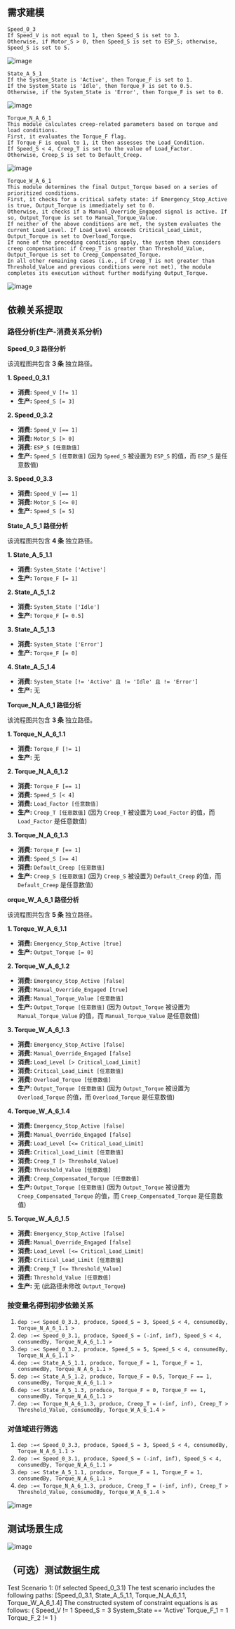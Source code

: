 ## 需求建模

```
Speed_0_3
If Speed_V is not equal to 1, then Speed_S is set to 3.
Otherwise, if Motor_S > 0, then Speed_S is set to ESP_S; otherwise, Speed_S is set to 5.
```

![image](https://github.com/Darius-XT/RE2025-TestCaseGeneration-Automotive/blob/main/github_img/image-20250615164400246.png)


```
State_A_5_1
If the System_State is 'Active', then Torque_F is set to 1.
If the System_State is 'Idle', then Torque_F is set to 0.5.
Otherwise, if the System_State is 'Error', then Torque_F is set to 0.
```

![image](https://github.com/Darius-XT/RE2025-TestCaseGeneration-Automotive/blob/main/github_img/image-20250615155040710.png)

```
Torque_N_A_6_1
This module calculates creep-related parameters based on torque and load conditions.
First, it evaluates the Torque_F flag.
If Torque_F is equal to 1, it then assesses the Load_Condition.
If Speed_S < 4, Creep_T is set to the value of Load_Factor.
Otherwise, Creep_S is set to Default_Creep.
```

![image](https://github.com/Darius-XT/RE2025-TestCaseGeneration-Automotive/blob/main/github_img/image-20250615164623464.png)


```
Torque_W_A_6_1
This module determines the final Output_Torque based on a series of prioritized conditions.
First, it checks for a critical safety state: if Emergency_Stop_Active is true, Output_Torque is immediately set to 0.
Otherwise, it checks if a Manual_Override_Engaged signal is active. If so, Output_Torque is set to Manual_Torque_Value.
If neither of the above conditions are met, the system evaluates the current Load_Level. If Load_Level exceeds Critical_Load_Limit, Output_Torque is set to Overload_Torque.
If none of the preceding conditions apply, the system then considers creep compensation: if Creep_T is greater than Threshold_Value, Output_Torque is set to Creep_Compensated_Torque.
In all other remaining cases (i.e., if Creep_T is not greater than Threshold_Value and previous conditions were not met), the module completes its execution without further modifying Output_Torque.
```

![image](https://github.com/Darius-XT/RE2025-TestCaseGeneration-Automotive/blob/main/github_img/image-20250615155719018.png)


## 依赖关系提取

### 路径分析(生产-消费关系分析)

**Speed_0_3 路径分析**

该流程图共包含 **3 条** 独立路径。

**1. Speed_0_3.1**

- **消费:** `Speed_V [!= 1]`
- **生产:** `Speed_S [= 3]`

**2. Speed_0_3.2**

- **消费:** `Speed_V [== 1]`
- **消费:** `Motor_S [> 0]`
- **消费:** `ESP_S [任意数值]`
- **生产:** `Speed_S [任意数值]` (因为 `Speed_S` 被设置为 `ESP_S` 的值，而 `ESP_S` 是任意数值)

**3. Speed_0_3.3**

- **消费:** `Speed_V [== 1]`
- **消费:** `Motor_S [<= 0]`
- **生产:** `Speed_S [= 5]`



**State_A_5_1 路径分析**

该流程图共包含 **4 条** 独立路径。

**1. State_A_5_1.1**

- **消费:** `System_State ['Active']`
- **生产:** `Torque_F [= 1]`

**2. State_A_5_1.2**

- **消费:** `System_State ['Idle']`
- **生产:** `Torque_F [= 0.5]`

**3. State_A_5_1.3**

- **消费:** `System_State ['Error']`
- **生产:** `Torque_F [= 0]`

**4. State_A_5_1.4**

- **消费:** `System_State [!= 'Active' 且 != 'Idle' 且 != 'Error']`
- **生产:** 无



**Torque_N_A_6_1 路径分析**

该流程图共包含 **3 条** 独立路径。

**1. Torque_N_A_6_1.1**

- **消费:** `Torque_F [!= 1]`
- **生产:** 无

**2. Torque_N_A_6_1.2**

- **消费:** `Torque_F [== 1]`
- **消费:** `Speed_S [< 4]`
- **消费:** `Load_Factor [任意数值]`
- **生产:** `Creep_T [任意数值]` (因为 `Creep_T` 被设置为 `Load_Factor` 的值，而 `Load_Factor` 是任意数值)

**3. Torque_N_A_6_1.3**

- **消费:** `Torque_F [== 1]`
- **消费:** `Speed_S [>= 4]`
- **消费:** `Default_Creep [任意数值]`
- **生产:** `Creep_S [任意数值]` (因为 `Creep_S` 被设置为 `Default_Creep` 的值，而 `Default_Creep` 是任意数值)



**orque_W_A_6_1 路径分析**

该流程图共包含 **5 条** 独立路径。

**1. Torque_W_A_6_1.1**

- **消费:** `Emergency_Stop_Active [true]`
- **生产:** `Output_Torque [= 0]`

**2. Torque_W_A_6_1.2**

- **消费:** `Emergency_Stop_Active [false]`
- **消费:** `Manual_Override_Engaged [true]`
- **消费:** `Manual_Torque_Value [任意数值]`
- **生产:** `Output_Torque [任意数值]` (因为 `Output_Torque` 被设置为 `Manual_Torque_Value` 的值，而 `Manual_Torque_Value` 是任意数值)

**3. Torque_W_A_6_1.3**

- **消费:** `Emergency_Stop_Active [false]`
- **消费:** `Manual_Override_Engaged [false]`
- **消费:** `Load_Level [> Critical_Load_Limit]`
- **消费:** `Critical_Load_Limit [任意数值]`
- **消费:** `Overload_Torque [任意数值]`
- **生产:** `Output_Torque [任意数值]` (因为 `Output_Torque` 被设置为 `Overload_Torque` 的值，而 `Overload_Torque` 是任意数值)

**4. Torque_W_A_6_1.4**

- **消费:** `Emergency_Stop_Active [false]`
- **消费:** `Manual_Override_Engaged [false]`
- **消费:** `Load_Level [<= Critical_Load_Limit]`
- **消费:** `Critical_Load_Limit [任意数值]`
- **消费:** `Creep_T [> Threshold_Value]`
- **消费:** `Threshold_Value [任意数值]`
- **消费:** `Creep_Compensated_Torque [任意数值]`
- **生产:** `Output_Torque [任意数值]` (因为 `Output_Torque` 被设置为 `Creep_Compensated_Torque` 的值，而 `Creep_Compensated_Torque` 是任意数值)

**5. Torque_W_A_6_1.5**

- **消费:** `Emergency_Stop_Active [false]`
- **消费:** `Manual_Override_Engaged [false]`
- **消费:** `Load_Level [<= Critical_Load_Limit]`
- **消费:** `Critical_Load_Limit [任意数值]`
- **消费:** `Creep_T [<= Threshold_Value]`
- **消费:** `Threshold_Value [任意数值]`
- **生产:** 无 (此路径未修改 `Output_Torque`)

### 按变量名得到初步依赖关系

1. `dep :=< Speed_0_3.3, produce, Speed_S = 3, Speed_S < 4, consumedBy, Torque_N_A_6_1.1 >`
2. `dep :=< Speed_0_3.1, produce, Speed_S = (-inf, inf), Speed_S < 4, consumedBy, Torque_N_A_6_1.1 >`
3. `dep :=< Speed_0_3.2, produce, Speed_S = 5, Speed_S < 4, consumedBy, Torque_N_A_6_1.1 >`
4. `dep :=< State_A_5_1.1, produce, Torque_F = 1, Torque_F = 1, consumedBy, Torque_N_A_6_1.1 >`
5. `dep :=< State_A_5_1.2, produce, Torque_F = 0.5, Torque_F == 1, consumedBy, Torque_N_A_6_1.1 >`
6. `dep :=< State_A_5_1.3, produce, Torque_F = 0, Torque_F == 1, consumedBy, Torque_N_A_6_1.1 >`
7. `dep :=< Torque_N_A_6_1.3, produce, Creep_T = (-inf, inf), Creep_T > Threshold_Value, consumedBy, Torque_W_A_6_1.4 >`

### 对值域进行筛选

1. `dep :=< Speed_0_3.3, produce, Speed_S = 3, Speed_S < 4, consumedBy, Torque_N_A_6_1.1 >`
2. `dep :=< Speed_0_3.1, produce, Speed_S = (-inf, inf), Speed_S < 4, consumedBy, Torque_N_A_6_1.1 >`
3. `dep :=< State_A_5_1.1, produce, Torque_F = 1, Torque_F = 1, consumedBy, Torque_N_A_6_1.1 >`
4. `dep :=< Torque_N_A_6_1.3, produce, Creep_T = (-inf, inf), Creep_T > Threshold_Value, consumedBy, Torque_W_A_6_1.4 >`

![image](https://github.com/Darius-XT/RE2025-TestCaseGeneration-Automotive/blob/main/github_img/image-20250615170954890.png)

## 测试场景生成

![image](https://github.com/Darius-XT/RE2025-TestCaseGeneration-Automotive/blob/main/github_img/image-20250615171016591.png)

## （可选）测试数据生成
Test Scenario 1: (If selected Speed_0_3.1) The test scenario includes the following paths:
[Speed_0_3.1, State_A_5_1.1, Torque_N_A_6_1.1, Torque_W_A_6_1.4]
The constructed system of constraint equations is as follows:
{
  Speed_V != 1
  Speed_S = 3
  System_State == 'Active'
  Torque_F_1 = 1
  Torque_F_2 != 1
}




